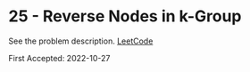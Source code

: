 # 25 - Reverse Nodes in k-Group

See the problem description. [LeetCode][1]

First Accepted: 2022-10-27

[1]: <https://leetcode.com/problems/reverse-nodes-in-k-group/description> "Problem Webpage"
